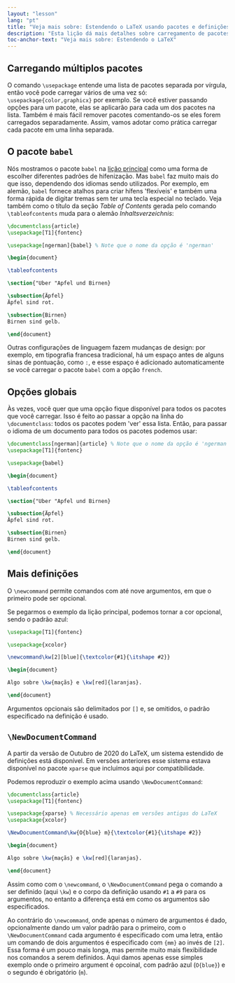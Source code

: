 ```yaml
---
layout: "lesson"
lang: "pt"
title: "Veja mais sobre: Estendendo o LaTeX usando pacotes e definições"
description: "Esta lição dá mais detalhes sobre carregamento de pacotes, apresenta o pacote babel para selecionar o idioma e dá mais detalhes sobre comandos personalizados."
toc-anchor-text: "Veja mais sobre: Estendendo o LaTeX"
---
```


## Carregando múltiplos pacotes

O comando `\usepackage` entende uma lista de pacotes separada por vírgula, então
você pode carregar vários de uma vez só: `\usepackage{color,graphicx}` por
exemplo.  Se você estiver passando opções para um pacote, elas se aplicarão para
cada um dos pacotes na lista.  Também é mais fácil remover pacotes comentando-os
se eles forem carregados separadamente.  Assim, vamos adotar como prática
carregar cada pacote em uma linha separada.

## O pacote `babel`

Nós mostramos o pacote `babel` na [lição principal](lesson-06) como uma forma
de escolher diferentes padrões de hifenização.  Mas `babel` faz muito mais do
que isso, dependendo dos idiomas sendo utilizados.  Por exemplo, em alemão,
`babel` fornece atalhos para criar hífens 'flexíveis' e também uma forma rápida
de digitar tremas sem ter uma tecla especial no teclado.  Veja também como o
título da seção _Table of Contents_ gerada pelo comando `\tableofcontents` muda
para o alemão _Inhaltsverzeichnis_:

```latex
\documentclass{article}
\usepackage[T1]{fontenc}

\usepackage[ngerman]{babel} % Note que o nome da opção é 'ngerman'

\begin{document}

\tableofcontents

\section{"Uber "Apfel und Birnen}

\subsection{Äpfel}
Äpfel sind rot.

\subsection{Birnen}
Birnen sind gelb.

\end{document}
```

Outras configurações de linguagem fazem mudanças de design:  por exemplo, em
tipografia francesa tradicional, há um espaço antes de alguns sinas de
pontuação, como `:`, e esse espaço é adicionado automaticamente se você carregar
o pacote `babel` com a opção `french`.

## Opções globais

Às vezes, você quer que uma opção fique disponível para todos os pacotes que
você carregar.  Isso é feito ao passar a opção na linha do `\documentclass`:
todos os pacotes podem 'ver' essa lista.  Então, para passar o idioma de um
documento para todos os pacotes podemos usar:

```latex
\documentclass[ngerman]{article} % Note que o nome da opção é 'ngerman'
\usepackage[T1]{fontenc}

\usepackage{babel}

\begin{document}

\tableofcontents

\section{"Uber "Apfel und Birnen}

\subsection{Äpfel}
Äpfel sind rot.

\subsection{Birnen}
Birnen sind gelb.

\end{document}
```

## Mais definições

O `\newcommand` permite comandos com até nove argumentos, em que o primeiro pode
ser opcional.

Se pegarmos o exemplo da lição principal, podemos tornar a cor opcional, sendo o
padrão azul:

```latex
\usepackage[T1]{fontenc}

\usepackage{xcolor}

\newcommand\kw[2][blue]{\textcolor{#1}{\itshape #2}}

\begin{document}

Algo sobre \kw{maçãs} e \kw[red]{laranjas}.

\end{document}
```

Argumentos opcionais são delimitados por `[]` e, se omitidos, o padrão
especificado na definição é usado.

## `\NewDocumentCommand`

A partir da versão de Outubro de 2020 do LaTeX, um sistema estendido de
definições está disponível.  Em versões anteriores esse sistema estava
disponível no pacote `xparse` que incluímos aqui por compatibilidade.

Podemos reproduzir o exemplo acima usando `\NewDocumentCommand`:

```latex
\documentclass{article}
\usepackage[T1]{fontenc}

\usepackage{xparse} % Necessário apenas em versões antigas do LaTeX
\usepackage{xcolor}

\NewDocumentCommand\kw{O{blue} m}{\textcolor{#1}{\itshape #2}}

\begin{document}

Algo sobre \kw{maçãs} e \kw[red]{laranjas}.

\end{document}
```

Assim como com o `\newcommand`, o `\NewDocumentCommand` pega o comando a ser
definido (aqui `\kw`) e o corpo da definição usando `#1` a `#9` para os
argumentos, no entanto a diferença está em como os argumentos são especificados.

Ao contrário do `\newcommand`, onde apenas o número de argumentos é dado,
opcionalmente dando um valor padrão para o primeiro, com o `\NewDocumentCommand`
cada argumento é especificado com uma letra, então um comando de dois argumentos
é especificado com `{mm}` ao invés de `[2]`.  Essa forma é um pouco mais longa,
mas permite muito mais flexibilidade nos comandos a serem definidos.  Aqui damos
apenas esse simples exemplo onde o primeiro argument é opcoinal, com padrão azul
(`O{blue}`) e o segundo é obrigatório (`m`).

